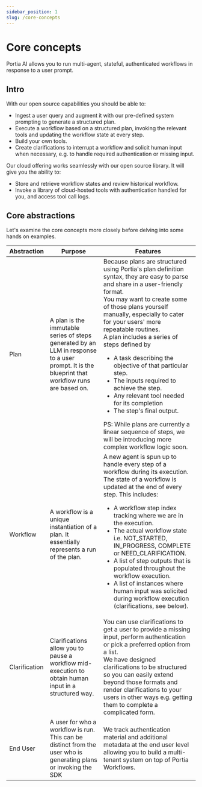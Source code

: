 ```yaml
---
sidebar_position: 1
slug: /core-concepts
---
```


# Core concepts
Portia AI allows you to run multi-agent, stateful, authenticated workflows in response to a user prompt.

## Intro
With our open source capabilities you should be able to:
- Ingest a user query and augment it with our pre-defined system prompting to generate a structured plan.
- Execute a workflow based on a structured plan, invoking the relevant tools and updating the workflow state at every step.
- Build your own tools.
- Create clarifications to interrupt a workflow and solicit human input when necessary, e.g. to handle required authentication or missing input.

Our cloud offering works seamlessly with our open source library. It will give you the ability to:
- Store and retrieve workflow states and review historical workflow.
- Invoke a library of cloud-hosted tools with authentication handled for you, and access tool call logs.


## Core abstractions
Let's examine the core concepts more closely before delving into some hands on examples.

| Abstraction | Purpose | Features |
| ----------- | ----------- | ----------- |
| Plan | A plan is the immutable series of steps generated by an LLM in response to a user prompt. It is the blueprint that workflow runs are based on. | Because plans are structured using Portia's plan definition syntax, they are easy to parse and share in a user-friendly format.<br/> You may want to create some of those plans yourself manually, especially to cater for your users' more repeatable routines.<br/> A plan includes a series of steps defined by <ul><li>A task describing the objective of that particular step.</li><li>The inputs required to achieve the step.</li><li>Any relevant tool needed for its completion</li><li>The step's final output.</li></ul> PS: While plans are currently a linear sequence of steps, we will be introducing more complex workflow logic soon. |
| Workflow | A workflow is a unique instantiation of a plan. It essentially represents a run of the plan. | A new agent is spun up to handle every step of a workflow during its execution. The state of a workflow is updated at the end of every step. This includes: <ul><li>A workflow step index tracking where we are in the execution.</li><li>The actual workflow state i.e. NOT_STARTED, IN_PROGRESS, COMPLETE or NEED_CLARIFICATION.</li><li>A list of step outputs that is populated throughout the workflow execution.</li><li>A list of instances where human input was solicited during workflow execution (clarifications, see below).</li></ul> |
| Clarification | Clarifications allow you to pause a workflow mid-execution to obtain human input in a structured way. | You can use clarifications to get a user to provide a missing input, perform authentication or pick a preferred option from a list.<br/> We have designed clarifications to be structured so you can easily extend beyond those formats and render clarifications to your users in other ways e.g. getting them to complete a complicated form.
| End User | A user for who a workflow is run. This can be distinct from the user who is generating plans or invoking the SDK | We track authentication material and additional metadata at the end user level allowing you to build a multi-tenant system on top of Portia Workflows. |

